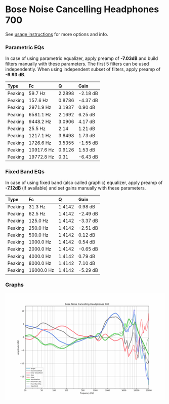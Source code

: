 # Bose Noise Cancelling Headphones 700
See [usage instructions](https://github.com/jaakkopasanen/AutoEq#usage) for more options and info.

### Parametric EQs
In case of using parametric equalizer, apply preamp of **-7.03dB** and build filters manually
with these parameters. The first 5 filters can be used independently.
When using independent subset of filters, apply preamp of **-6.93 dB**.

| Type    | Fc         |      Q | Gain     |
|:--------|:-----------|:-------|:---------|
| Peaking | 59.7 Hz    | 2.2898 | -2.18 dB |
| Peaking | 157.6 Hz   | 0.8786 | -4.37 dB |
| Peaking | 2971.9 Hz  | 3.1937 | 0.90 dB  |
| Peaking | 6581.1 Hz  | 2.1692 | 6.25 dB  |
| Peaking | 9448.2 Hz  | 3.0906 | 4.17 dB  |
| Peaking | 25.5 Hz    | 2.14   | 1.21 dB  |
| Peaking | 1217.1 Hz  | 3.8498 | 1.73 dB  |
| Peaking | 1726.6 Hz  | 3.5355 | -1.55 dB |
| Peaking | 10917.6 Hz | 0.9126 | 1.53 dB  |
| Peaking | 19772.8 Hz | 0.31   | -6.43 dB |

### Fixed Band EQs
In case of using fixed band (also called graphic) equalizer, apply preamp of **-7.12dB**
(if available) and set gains manually with these parameters.

| Type    | Fc         |      Q | Gain     |
|:--------|:-----------|:-------|:---------|
| Peaking | 31.3 Hz    | 1.4142 | 0.98 dB  |
| Peaking | 62.5 Hz    | 1.4142 | -2.49 dB |
| Peaking | 125.0 Hz   | 1.4142 | -3.37 dB |
| Peaking | 250.0 Hz   | 1.4142 | -2.51 dB |
| Peaking | 500.0 Hz   | 1.4142 | 0.12 dB  |
| Peaking | 1000.0 Hz  | 1.4142 | 0.54 dB  |
| Peaking | 2000.0 Hz  | 1.4142 | -0.65 dB |
| Peaking | 4000.0 Hz  | 1.4142 | 0.79 dB  |
| Peaking | 8000.0 Hz  | 1.4142 | 7.10 dB  |
| Peaking | 16000.0 Hz | 1.4142 | -5.29 dB |

### Graphs
![](./Bose%20Noise%20Cancelling%20Headphones%20700.png)